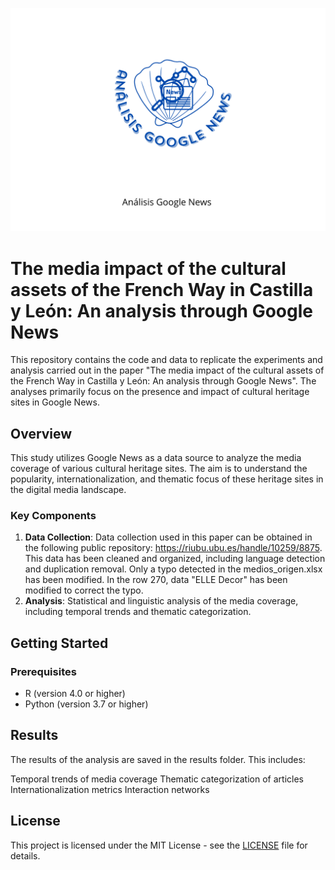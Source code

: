 ![Logo](logo/17.png)

# The media impact of the cultural assets of the French Way in Castilla y León: An analysis through Google News

This repository contains the code and data to replicate the experiments and analysis carried out in the paper "The media impact of the cultural assets of the French Way in Castilla y León: An analysis through Google News". The analyses primarily focus on the presence and impact of cultural heritage sites in Google News.

## Overview

This study utilizes Google News as a data source to analyze the media coverage of various cultural heritage sites. The aim is to understand the popularity, internationalization, and thematic focus of these heritage sites in the digital media landscape.

### Key Components

1. **Data Collection**: Data collection used in this paper can be obtained in the following public repository: https://riubu.ubu.es/handle/10259/8875. This data has been cleaned and organized, including language detection and duplication removal. Only a typo detected in the medios_origen.xlsx has been modified. In the row 270, data "ELLE Decor" has been modified to correct the typo.
2. **Analysis**: Statistical and linguistic analysis of the media coverage, including temporal trends and thematic categorization.

## Getting Started

### Prerequisites

- R (version 4.0 or higher)
- Python (version 3.7 or higher)

## Results

The results of the analysis are saved in the results folder. This includes:

Temporal trends of media coverage
Thematic categorization of articles
Internationalization metrics
Interaction networks

## License

This project is licensed under the MIT License - see the [LICENSE](LICENSE) file for details.